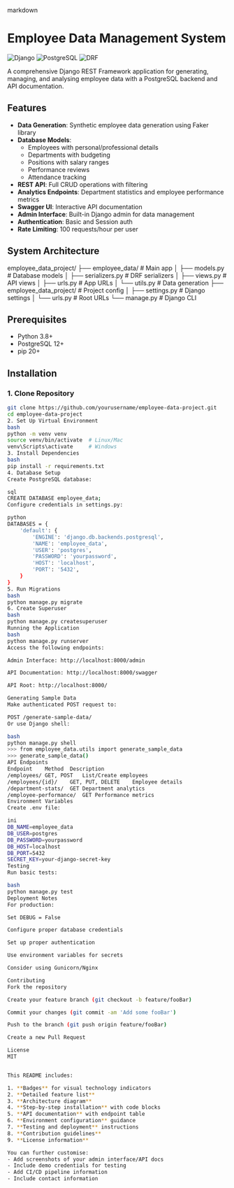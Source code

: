 markdown
# Employee Data Management System

![Django](https://img.shields.io/badge/Django-092E20?style=for-the-badge&logo=django&logoColor=white)
![PostgreSQL](https://img.shields.io/badge/PostgreSQL-316192?style=for-the-badge&logo=postgresql&logoColor=white)
![DRF](https://img.shields.io/badge/django%20rest-ff1709?style=for-the-badge&logo=django&logoColor=white)

A comprehensive Django REST Framework application for generating, managing, and analysing employee data with a PostgreSQL backend and API documentation.

## Features

- **Data Generation**: Synthetic employee data generation using Faker library
- **Database Models**:
  - Employees with personal/professional details
  - Departments with budgeting
  - Positions with salary ranges
  - Performance reviews
  - Attendance tracking
- **REST API**: Full CRUD operations with filtering
- **Analytics Endpoints**: Department statistics and employee performance metrics
- **Swagger UI**: Interactive API documentation
- **Admin Interface**: Built-in Django admin for data management
- **Authentication**: Basic and Session auth
- **Rate Limiting**: 100 requests/hour per user

## System Architecture
employee_data_project/
├── employee_data/ # Main app
│ ├── models.py # Database models
│ ├── serializers.py # DRF serializers
│ ├── views.py # API views
│ ├── urls.py # App URLs
│ └── utils.py # Data generation
├── employee_data_project/ # Project config
│ ├── settings.py # Django settings
│ └── urls.py # Root URLs
└── manage.py # Django CLI


## Prerequisites

- Python 3.8+
- PostgreSQL 12+
- pip 20+

## Installation

### 1. Clone Repository

```bash
git clone https://github.com/yourusername/employee-data-project.git
cd employee-data-project
2. Set Up Virtual Environment
bash
python -m venv venv
source venv/bin/activate  # Linux/Mac
venv\Scripts\activate     # Windows
3. Install Dependencies
bash
pip install -r requirements.txt
4. Database Setup
Create PostgreSQL database:

sql
CREATE DATABASE employee_data;
Configure credentials in settings.py:

python
DATABASES = {
    'default': {
        'ENGINE': 'django.db.backends.postgresql',
        'NAME': 'employee_data',
        'USER': 'postgres',
        'PASSWORD': 'yourpassword',
        'HOST': 'localhost',
        'PORT': '5432',
    }
}
5. Run Migrations
bash
python manage.py migrate
6. Create Superuser
bash
python manage.py createsuperuser
Running the Application
bash
python manage.py runserver
Access the following endpoints:

Admin Interface: http://localhost:8000/admin

API Documentation: http://localhost:8000/swagger

API Root: http://localhost:8000/

Generating Sample Data
Make authenticated POST request to:

POST /generate-sample-data/
Or use Django shell:

bash
python manage.py shell
>>> from employee_data.utils import generate_sample_data
>>> generate_sample_data()
API Endpoints
Endpoint	Method	Description
/employees/	GET, POST	List/Create employees
/employees/{id}/	GET, PUT, DELETE	Employee details
/department-stats/	GET	Department analytics
/employee-performance/	GET	Performance metrics
Environment Variables
Create .env file:

ini
DB_NAME=employee_data
DB_USER=postgres
DB_PASSWORD=yourpassword
DB_HOST=localhost
DB_PORT=5432
SECRET_KEY=your-django-secret-key
Testing
Run basic tests:

bash
python manage.py test
Deployment Notes
For production:

Set DEBUG = False

Configure proper database credentials

Set up proper authentication

Use environment variables for secrets

Consider using Gunicorn/Nginx

Contributing
Fork the repository

Create your feature branch (git checkout -b feature/fooBar)

Commit your changes (git commit -am 'Add some fooBar')

Push to the branch (git push origin feature/fooBar)

Create a new Pull Request

License
MIT


This README includes:

1. **Badges** for visual technology indicators
2. **Detailed feature list**
3. **Architecture diagram**
4. **Step-by-step installation** with code blocks
5. **API documentation** with endpoint table
6. **Environment configuration** guidance
7. **Testing and deployment** instructions
8. **Contribution guidelines**
9. **License information**

You can further customise:
- Add screenshots of your admin interface/API docs
- Include demo credentials for testing
- Add CI/CD pipeline information
- Include contact information
